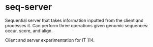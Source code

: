 # seq-server
Sequential server that takes information inputted from the client and processes it. Can perform three operations given genomic sequences: occur, score, and align.

Client and server experimentation for IT 114.
